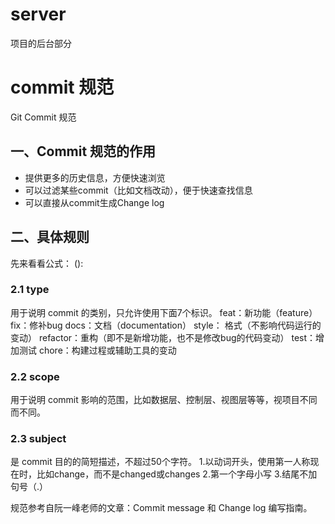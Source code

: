 # server
项目的后台部分
# commit 规范
Git Commit 规范
## 一、Commit 规范的作用
- 提供更多的历史信息，方便快速浏览
- 可以过滤某些commit（比如文档改动），便于快速查找信息
- 可以直接从commit生成Change log

## 二、具体规则
先来看看公式：
<type>(<scope>): <subject>
### 2.1 type
用于说明 ​commit 的类别，只允许使用下面7个标识。
feat：新功能（feature）
fix：修补bug
docs：文档（documentation）
style： 格式（不影响代码运行的变动）
refactor：重构（即不是新增功能，也不是修改bug的代码变动）
test：增加测试
chore：构建过程或辅助工具的变动
### 2.2 scope
用于说明 ​commit 影响的范围，比如数据层、控制层、视图层等等，视项目不同而不同。
### 2.3 subject
是 ​commit 目的的简短描述，不超过50个字符。
1.以动词开头，使用第一人称现在时，比如change，而不是changed或changes
2.第一个字母小写
3.结尾不加句号（.）

规范参考自阮一峰老师的文章：Commit message 和 Change log 编写指南。
